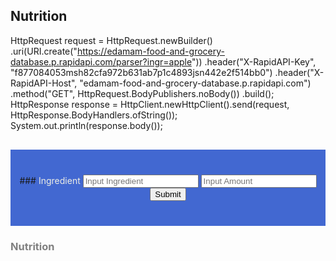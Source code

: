 ## Nutrition 

HttpRequest request = HttpRequest.newBuilder()
		.uri(URI.create("https://edamam-food-and-grocery-database.p.rapidapi.com/parser?ingr=apple"))
		.header("X-RapidAPI-Key", "f877084053msh82cfa972b631ab7p1c4893jsn442e2f514bb0")
		.header("X-RapidAPI-Host", "edamam-food-and-grocery-database.p.rapidapi.com")
		.method("GET", HttpRequest.BodyPublishers.noBody())
		.build();
HttpResponse<String> response = HttpClient.newHttpClient().send(request, HttpResponse.BodyHandlers.ofString());
System.out.println(response.body());


<div style="background-color:rgba(63, 101, 209, 0.98); text-align:center; vertical-align: middle; padding:40px 0; margin-top:30px">
    ### <w>Ingredient</w>
    <input id="ingredient" placeholder="Input Ingredient">
    <input id="amount" placeholder="Input Amount">
    <button onclick="fetch()">Submit</button>
</div>


### <g>Nutrition</g>
<p id="Result"></p>

<style>
b { color: blue }
g { color: grey }
w { color: #eeeee4 }

// resets
s { text-decoration:none; } //strike-through
em { font-style: normal; font-weight: bold; } //italic emphasis
</style>



